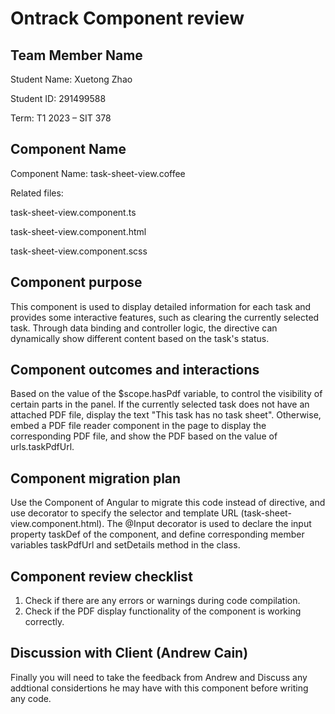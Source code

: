 # Ontrack Component review

## Team Member Name

Student Name: Xuetong Zhao

Student ID: 291499588

Term:  T1 2023 – SIT 378

## Component Name

Component Name: task-sheet-view.coffee

Related files:

task-sheet-view.component.ts

task-sheet-view.component.html

task-sheet-view.component.scss

## Component purpose

This component is used to display detailed information for each task and provides some interactive features, such as clearing the currently selected task. Through data binding and controller logic, the directive can dynamically show different content based on the task's status.

## Component outcomes and interactions

Based on the value of the $scope.hasPdf variable, to control the visibility of certain parts in the panel. If the currently selected task does not have an attached PDF file, display the text "This task has no task sheet". Otherwise, embed a PDF file reader component in the page to display the corresponding PDF file, and show the PDF based on the value of urls.taskPdfUrl.

## Component migration plan

Use the Component of Angular to migrate this code instead of directive, and use decorator to specify the selector and template URL (task-sheet-view.component.html). The @Input decorator is used to declare the input property taskDef of the component, and define corresponding member variables taskPdfUrl and setDetails method in the class.

## Component review checklist

1. Check if there are any errors or warnings during code compilation.
2. Check if the PDF display functionality of the component is working correctly.

## Discussion with Client (Andrew Cain)

Finally you will need to take the feedback from Andrew and Discuss any addtional considertions he
may have with this component before writing any code.
